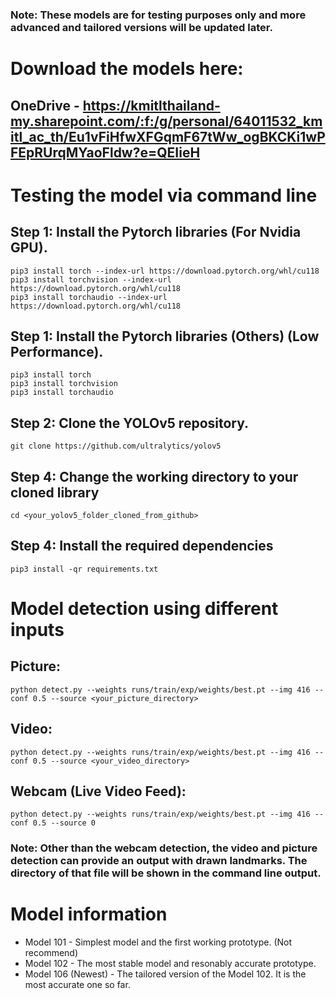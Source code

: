 ### Note: These models are for testing purposes only and more advanced and tailored versions will be updated later.

# Download the models here:
## OneDrive - https://kmitlthailand-my.sharepoint.com/:f:/g/personal/64011532_kmitl_ac_th/Eu1vFiHfwXFGqmF67tWw_ogBKCKi1wPFEpRUrqMYaoFldw?e=QEIieH

# Testing the model via command line

## Step 1: Install the Pytorch libraries (For Nvidia GPU).

```shell
pip3 install torch --index-url https://download.pytorch.org/whl/cu118
pip3 install torchvision --index-url https://download.pytorch.org/whl/cu118
pip3 install torchaudio --index-url https://download.pytorch.org/whl/cu118
```

## Step 1: Install the Pytorch libraries (Others) (Low Performance).

```shell
pip3 install torch
pip3 install torchvision
pip3 install torchaudio
```

## Step 2: Clone the YOLOv5 repository.

```shell
git clone https://github.com/ultralytics/yolov5
```

## Step 4: Change the working directory to your cloned library

```shell
cd <your_yolov5_folder_cloned_from_github>
```

## Step 4: Install the required dependencies

```shell
pip3 install -qr requirements.txt
```

# Model detection using different inputs

## Picture:

```shell
python detect.py --weights runs/train/exp/weights/best.pt --img 416 --conf 0.5 --source <your_picture_directory>
```

## Video:

```shell
python detect.py --weights runs/train/exp/weights/best.pt --img 416 --conf 0.5 --source <your_video_directory>
```

## Webcam (Live Video Feed):

```shell
python detect.py --weights runs/train/exp/weights/best.pt --img 416 --conf 0.5 --source 0
```

### Note: Other than the webcam detection, the video and picture detection can provide an output with drawn landmarks. The directory of that file will be shown in the command line output.

# Model information

* Model 101 - Simplest model and the first working prototype. (Not recommend)
* Model 102 - The most stable model and resonably accurate prototype.
* Model 106 (Newest) - The tailored version of the Model 102. It is the most accurate one so far.
